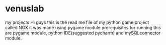 # venuslab
my projects
Hi guys this is the read me file of my python game project called NOX
it was made using pygame module
prerequisites for running this are pygame module, python IDE(suggested pycharm) and mySQLconnector module.
